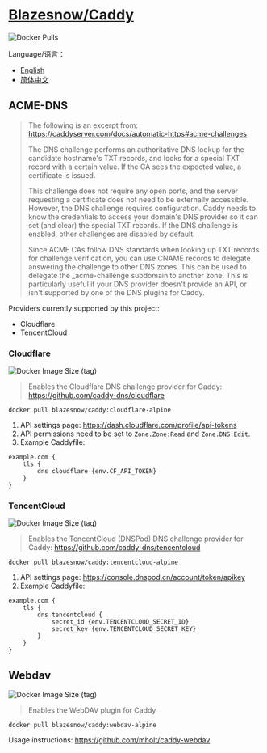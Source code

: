 # [Blazesnow/Caddy](https://hub.docker.com/r/blazesnow/caddy)

![Docker Pulls](https://img.shields.io/docker/pulls/blazesnow/caddy)

Language/语言：

- [English](/README.md)
- [简体中文](/README.zh-CN.md)

## ACME-DNS

> The following is an excerpt from: <https://caddyserver.com/docs/automatic-https#acme-challenges>
>
> The DNS challenge performs an authoritative DNS lookup for the candidate hostname's TXT records, and looks for a special TXT record with a certain value. If the CA sees the expected value, a certificate is issued.
>
> This challenge does not require any open ports, and the server requesting a certificate does not need to be externally accessible. However, the DNS challenge requires configuration. Caddy needs to know the credentials to access your domain's DNS provider so it can set (and clear) the special TXT records. If the DNS challenge is enabled, other challenges are disabled by default.
>
> Since ACME CAs follow DNS standards when looking up TXT records for challenge verification, you can use CNAME records to delegate answering the challenge to other DNS zones. This can be used to delegate the _acme-challenge subdomain to another zone. This is particularly useful if your DNS provider doesn't provide an API, or isn't supported by one of the DNS plugins for Caddy.

Providers currently supported by this project:

- Cloudflare
- TencentCloud

### Cloudflare

![Docker Image Size (tag)](https://img.shields.io/docker/image-size/blazesnow/caddy/cloudflare-alpine)

> Enables the Cloudflare DNS challenge provider for Caddy: <https://github.com/caddy-dns/cloudflare>

```shell
docker pull blazesnow/caddy:cloudflare-alpine
```

1. API settings page: <https://dash.cloudflare.com/profile/api-tokens>
2. API permissions need to be set to `Zone.Zone:Read` and `Zone.DNS:Edit`.
3. Example Caddyfile:

```Caddyfile
example.com {
    tls {
        dns cloudflare {env.CF_API_TOKEN}
    }
}
```

### TencentCloud

![Docker Image Size (tag)](https://img.shields.io/docker/image-size/blazesnow/caddy/tencentcloud-alpine)

> Enables the TencentCloud (DNSPod) DNS challenge provider for Caddy: <https://github.com/caddy-dns/tencentcloud>

```shell
docker pull blazesnow/caddy:tencentcloud-alpine
```

1. API settings page: <https://console.dnspod.cn/account/token/apikey>
2. Example Caddyfile:

```Caddyfile
example.com {
    tls {
        dns tencentcloud {
            secret_id {env.TENCENTCLOUD_SECRET_ID}
            secret_key {env.TENCENTCLOUD_SECRET_KEY}
        }
    }
}
```

## Webdav

![Docker Image Size (tag)](https://img.shields.io/docker/image-size/blazesnow/caddy/webdav-alpine)

> Enables the WebDAV plugin for Caddy

```shell
docker pull blazesnow/caddy:webdav-alpine
```

Usage instructions: <https://github.com/mholt/caddy-webdav>
